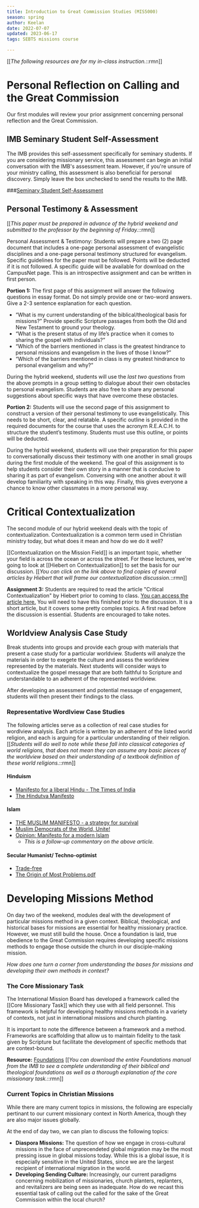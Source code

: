 ```yaml
---
title: Introduction to Great Commission Studies (MIS5000) 
season: spring 
author: Keelan 
date: 2022-07-07 
updated: 2023-06-17
tags: SEBTS missions course

---
```

[[*The following resources are for my in-class instruction.*::rmn]]
# Personal Reflection on Calling and the Great Commission
Our first modules will review your prior assignment concerning personal reflection and the Great Commission.

## IMB Seminary Student Self-Assessment
The IMB provides this self-assessment specifically for seminary students. If you are considering missionary service, this assessment can begin an initial conversation with the IMB's assessment team. However, if you're unsure of your ministry calling, this assessment is also beneficial for personal discovery. Simply leave the box unchecked to send the results to the IMB.

###[Seminary Student Self-Assessment](https://www.cognitoforms.com/IMB6/seminarystudentselfassessment)

## Personal Testimony & Assessment
[[*This paper must be prepared in advance of the hybrid weekend and submitted to the professor by the beginning of Friday.*::rmn]]

Personal Assessment & Testimony: Students will prepare a two (2) page document that includes a one-page personal assessment of evangelistic disciplines and a one-page personal testimony structured for evangelism. Specific guidelines for the paper must be followed. Points will be deducted if it is not followed. A specific guide will be available for download on the CampusNet page. This is an introspective assignment and can be written in first person. 

**Portion 1:** The first page of this assignment will answer the following questions in essay format. Do not simply provide one or two-word answers. Give a 2-3 sentence explanation for each question.
- “What is my current understanding of the biblical/theological basis for missions?” Provide specific Scripture passages from both the Old and New Testament to ground your theology.
- “What is the present status of my life’s practice when it comes to sharing the gospel with individuals?”
- “Which of the barriers mentioned in class is the greatest hindrance to personal missions and evangelism in the lives of those I know?”
- “Which of the barriers mentioned in class is my greatest hindrance to personal evangelism and why?”

During the hybrid weekend, students will use the *last two questions* from the above prompts in a group setting to dialogue about their own obstacles to personal evangelism. Students are also free to share any personal suggestions about specific ways that have overcome these obstacles.


**Portion 2:** Students will use the second page of this assignment to construct a version of their personal testimony to use evangelistically. This needs to be short, clear, and relatable. A specific outline is provided in the required documents for the course that uses the acronym R.E.A.C.H. to structure the student’s testimony. Students must use this outline, or points will be deducted. 

During the hyrbid weekend, students will use their preparation for this paper to conversationally discuss their testimony with one another in small groups during the first module of the weekend. The goal of this assignment is to help students consider their own story in a manner that is conducive to sharing it as part of evangelism. Conversing with one another about it will develop familiarity with speaking in this way. Finally, this gives everyone a chance to know other classmates in a more personal way. 

# Critical Contextualization
The second module of our hybrid weekend deals with the topic of contextualization. Contextualization is a common term used in Christian ministry today, but what does it mean and how do we do it well? 

[[Contextualization on the Mission Field]] is an important topic, whether your field is across the ocean or across the street. For these lectures, we're going to look at [[Hiebert on Contextualization]] to set the basis for our discussion. [[*You can click on the link above to find copies of several articles by Hiebert that will frame our contextualization discussion.*::rmn]]

**Assignment 3:** Students are required to read the article "Critical Contextualization" by Hiebert prior to coming to class. [You can access the article here.](https://keelan.wiki/assets/files/hiebert87.pdf) You will need to have this finished prior to the discussion. It is a short article, but it covers some pretty complex topics. A first read before the discussion is essential. Students are encouraged to take notes.

## Worldview Analysis Case Study
Break students into groups and provide each group with materials that present a case study for a particular worldview. Students will analyze the materials in order to exegete the culture and assess the worldview represented by the materials. Next students will consider ways to contextualize the gospel message that are both faithful to Scripture and understandable to an adherent of the represented worldview. 

After developing an assessment and potential message of engagement, students will then present their findings to the class.


### Representative Wordlview Case Studies
The following articles serve as a collection of real case studies for wordlview analysis. Each article is written by an adherent of the listed world religion, and each is arguing for a particular understanding of their religion. 
[[*Students will do well to note while these fall into classical categories of world religions, that does not mean they can assume any basic pieces of the worldview based on their understanding of a textbook definition of these world religions.*::rmn]]

#### Hinduism
* [Manifesto for a liberal Hindu - The Times of India](https://timesofindia.indiatimes.com/blogs/bloody-mary/manifesto-for-a-liberal-hindu-its-time-for-secular-hindus-to-say-garv-se-kaho-hum-liberal-hain/)
* [The Hindutva Manifesto](https://swarajyamag.com/magazine/the-hindutva-manifesto)

#### Islam
* [THE MUSLIM MANIFESTO - a strategy for survival](https://www.icit-digital.org/articles/the-muslim-manifesto-a-strategy-for-survival)
* [Muslim Democrats of the World, Unite!](https://www.huffpost.com/entry/muslim-democrats-unite_b_6648898)
* [Opinion: Manifesto for a modern Islam](https://www.dw.com/en/opinion-manifesto-for-a-modern-islam/a-18272979)  
    * *This is a follow-up commentary on the above article.*

#### Secular Humanist/ Techno-optimist
* [Trade-free](https://www.trade-free.org/)
* [The Origin of Most Problems.pdf](https://www.tromsite.com/books/#flipbook-df_6562/1)


# Developing Missions Method
On day two of the weekend, modules deal with the development of particular missions method in a given context. Biblical, theological, and historical bases for missions are essential for healthy missionary practice. However, we must still build the house. Once a foundation is laid, true obedience to the Great Commission requires developing specific missions methods to engage those outside the church in our disciple-making mission. 

*How does one turn a corner from understanding the bases for missions and developing their own methods in context?*

### The Core Missionary Task
The International Mission Board has developed a framework called the [[Core Missionary Task]] which they use with all field personnel. This framework is helpful for developing healthy missions methods in a variety of contexts, not just in international missions and church planting. 

It is important to note the difference between a framework and a method. Frameworks are scaffolding that allow us to maintain fidelity to the task given by Scripture but facilitate the development of specific methods that are context-bound.

**Resource:** [Foundations](https://cook.noho.st/nextcloud/s/ccFfLbqHqqDQFLj)
[[*You can download the entire Foundations manual from the IMB to see a complete understanding of their biblical and theological foundations as well as a thorough explanation of the core missionary task.*::rmn]]

### Current Topics in Christian Missions
While there are many current topics in missions, the following are especially pertinant to our current missionary context in North America, though they are also major issues globally.

At the end of day two, we can plan to discuss the following topics:
* **Diaspora Missions:** The question of how we engage in cross-cultural missions in the face of unprecendeted global migration may be the most pressing issue in global missions today. While this is a global issue, it is especially sensitive in the United States, since we are the largest recipient of international migration in the world.
* **Developing Sending Culture:** Increasingly, our current paradigms concerning mobilization of missionaries, church planters, replanters, and revitalizers are being seen as inadequate. How do we recast this essential task of calling out the called for the sake of the Great Commission within the local church?

